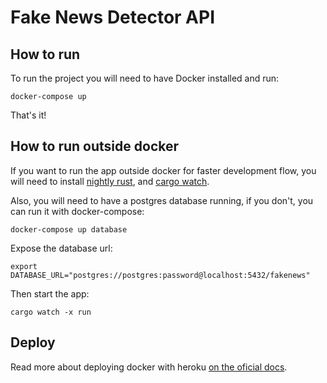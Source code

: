 Fake News Detector API
=======================

## How to run

To run the project you will need to have Docker installed and run:

```
docker-compose up
```

That's it!

## How to run outside docker

If you want to run the app outside docker for faster development flow, you will need to install [nightly rust](https://doc.rust-lang.org/1.2.0/book/nightly-rust.html), and [cargo watch](https://github.com/passcod/cargo-watch).

Also, you will need to have a postgres database running, if you don't, you can run it with docker-compose:

```
docker-compose up database
```

Expose the database url:

```
export DATABASE_URL="postgres://postgres:password@localhost:5432/fakenews"
```

Then start the app:

```
cargo watch -x run
```


## Deploy

Read more about deploying docker with heroku [on the oficial docs](https://devcenter.heroku.com/articles/container-registry-and-runtime).
